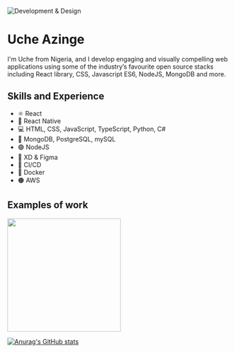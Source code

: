 ![Development & Design](https://tutoring-app.s3.us-east-2.amazonaws.com/GithubBanner.jpg)

# Uche Azinge

I'm Uche from Nigeria, and I develop engaging and visually compelling web applications using some of the industry’s favourite open source stacks including React library, CSS, Javascript ES6, NodeJS, MongoDB and more.

## Skills and Experience

* ⚛ React
* 📱 React Native
* 💻 HTML, CSS, JavaScript, TypeScript, Python, C#
* 🌱 MongoDB, PostgreSQL, mySQL
* 🟢 NodeJS
* 🎨 XD & Figma
* 🚄 CI/CD
* 🐳 Docker
* 🟠 AWS

## Examples of work
<img src="https://tutoring-app.s3.us-east-2.amazonaws.com/Topset-App.gif" width="256" />

[![Anurag's GitHub stats](https://github-readme-stats.vercel.app/api?username=uchikuch)](https://github.com/anuraghazra/github-readme-stats)
